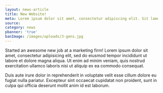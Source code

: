 ```yaml
---
layout: news-article
title: New Website!
meta: Lorem ipsum dolor sit amet, consectetur adipiscing elit. Sit lamet tolk amel yut…
source:
category: news
pbanner: 'true'
banImage: /images/uploads/3-gens.jpg
---
```


Started an awesome new job at a marketing firm! Lorem ipsum dolor sit amet, consectetur adipisicing elit, sed do eiusmod tempor incididunt ut labore et dolore magna aliqua. Ut enim ad minim veniam, quis nostrud exercitation ullamco laboris nisi ut aliquip ex ea commodo consequat.

Duis aute irure dolor in reprehenderit in voluptate velit esse cillum dolore eu fugiat nulla pariatur. Excepteur sint occaecat cupidatat non proident, sunt in culpa qui officia deserunt mollit anim id est laborum.
